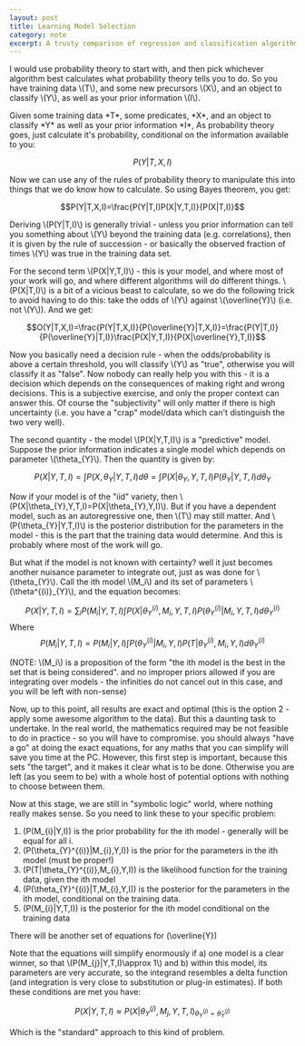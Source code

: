 ```yaml
---
layout: post
title: Learning Model Selection
category: note
excerpt: A trusty comparison of regression and classification algorithms
---
```

<div class=txt>

<p>I would use probability theory to start with, and then pick whichever algorithm best calculates what probability theory tells you to do.  So you have training data \(T\), and some new precursors \(X\), and an object to classify \(Y\), as well as your prior information \(I\).</p>

<p>Given some training data *T*, some predicates, *X*, and an object to classify *Y* as well as your prior information *I*, As probability theory goes, just calculate it's probability, conditional on the information available to you:</p>

$$P(Y|T,X,I)$$

<p>Now we can use any of the rules of probability theory to manipulate this into things that we do know how to calculate.  So using Bayes theorem, you get:</p>

$$P(Y|T,X,I)=\frac{P(Y|T,I)P(X|Y,T,I)}{P(X|T,I)}$$

<p>Deriving \(P(Y|T,I)\) is generally trivial - unless you prior information can tell you something about \(Y\) beyond the training data (e.g. correlations), then it is given by the rule of succession - or basically the observed fraction of times \(Y\) was true in the training data set.</p>

<p>For the second term \(P(X|Y,T,I)\) - this is your model, and where most of your work will go, and where different algorithms will do different things.  \(P(X|T,I)\) is a bit of a vicious beast to calculate, so we do the following trick to avoid having to do this: take the odds of \(Y\) against \(\overline{Y}\) (i.e. not \(Y\)). And we get:</p>

$$O(Y|T,X,I)=\frac{P(Y|T,X,I)}{P(\overline{Y}|T,X,I)}=\frac{P(Y|T,I)}{P(\overline{Y}|T,I)}\frac{P(X|Y,T,I)}{P(X|\overline{Y},T,I)}$$

<p>Now you basically need a decision rule - when the odds/probability is above a certain threshold, you will classify \(Y\) as "true", otherwise you will classify it as "false".  Now nobody can really help you with this - it is a decision which depends on the consequences of making right and wrong decisions.  This is a subjective exercise, and only the proper context can answer this.  Of course the "subjectivity" will only matter if there is high uncertainty (i.e. you have a "crap" model/data which can't distinguish the two very well).</p>

<p>The second quantity - the model \(P(X|Y,T,I)\) is a "predictive" model.  Suppose the prior information indicates a single model which depends on parameter \(\theta_{Y}\).  Then the quantity is given by:</p>

$$P(X|Y,T,I)=\int P(X,\theta_{Y}|Y,T,I) d\theta = \int P(X|\theta_{Y},Y,T,I)P(\theta_{Y}|Y,T,I) d\theta_{Y}$$

<p>Now if your model is of the "iid" variety, then \(P(X|\theta_{Y},Y,T,I)=P(X|\theta_{Y},Y,I)\).  But if you have a dependent model, such as an autoregressive one, then \(T\) may still matter.  And \(P(\theta_{Y}|Y,T,I)\) is the posterior distribution for the parameters in the model - this is the part that the training data would determine.  And this is probably where most of the work will go.</p>

<p>But what if the model is not known with certainty?  well it just becomes another nuisance parameter to integrate out, just as was done for \(\theta_{Y}\).  Call the ith model \(M_i\) and its set of parameters \(\theta^{(i)}_{Y}\), and the equation becomes:</p>

$$P(X|Y,T,I)= \sum_{i}P(M_{i}|Y,T,I)\int P(X|\theta_{Y}^{(i)},M_{i},Y,T,I)P(\theta_{Y}^{(i)}|M_{i},Y,T,I) d\theta_{Y}^{(i)}$$
Where
$$P(M_{i}|Y,T,I)=P(M_{i}|Y,I)\int P(\theta_{Y}^{(i)}|M_{i},Y,I)P(T|\theta_{Y}^{(i)},M_{i},Y,I) d\theta_{Y}^{(i)}$$

<p>(NOTE: \(M_i\) is a proposition of the form "the ith model is the best in the set that is being considered". and no improper priors allowed if you are integrating over models - the infinities do not cancel out in this case, and you will be left with non-sense)</p>

<p>Now, up to this point, all results are exact and optimal (this is the option 2 - apply some awesome algorithm to the data).  But this a daunting task to undertake.  In the real world, the mathematics required may be not feasible to do in practice - so you will have to compromise.  you should always "have a go" at doing the exact equations, for any maths that you can simplify will save you time at the PC.  However, this first step is important, because this sets "the target", and it makes it clear what is to be done.  Otherwise you are left (as you seem to be) with a whole host of potential options with nothing to choose between them.</p>

<p>Now at this stage, we are still in "symbolic logic" world, where nothing really makes sense.  So you need to link these to your specific problem:</p>

 1. \(P(M_{i}|Y,I)\) is the prior probability for the ith model - generally will be equal for all i.
 2. \(P(\theta_{Y}^{(i)}|M_{i},Y,I)\) is the prior for the parameters in the ith model (must be proper!)
 3. \(P(T|\theta_{Y}^{(i)},M_{i},Y,I)\) is the likelihood function for the training data, given the ith model
 4. \(P(\theta_{Y}^{(i)}|T,M_{i},Y,I)\) is the posterior for the parameters in the ith model, conditional on the training data.
 5. \(P(M_{i}|Y,T,I)\) is the posterior for the ith model conditional on the training data

There will be another set of equations for \(\overline{Y}\)

<p>Note that the equations will simplify enormously if a) one model is a clear winner, so that \(P(M_{j}|Y,T,I)\approx 1\) and b) within this model, its parameters are very accurate, so the integrand resembles a delta function (and integration is very close to substitution or plug-in estimates).  If both these conditions are met you have:</p>

$$P(X|Y,T,I)\approx P(X|\theta_{Y}^{(j)},M_{j},Y,T,I)_{\theta_{Y}^{(j)}=\hat{\theta}_{Y}^{(j)}}$$

Which is the "standard" approach to this kind of problem.
</div>


